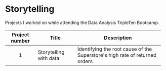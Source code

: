 # Storytelling
Projects I worked on while attending the Data Analysis TripleTen Bootcamp.


| Project number | Title | Description |
| :-----------: | ----------- |----------- |
| 1 | Storytelling with data | Identifying the root cause of the Superstore's high rate of returned orders. |
